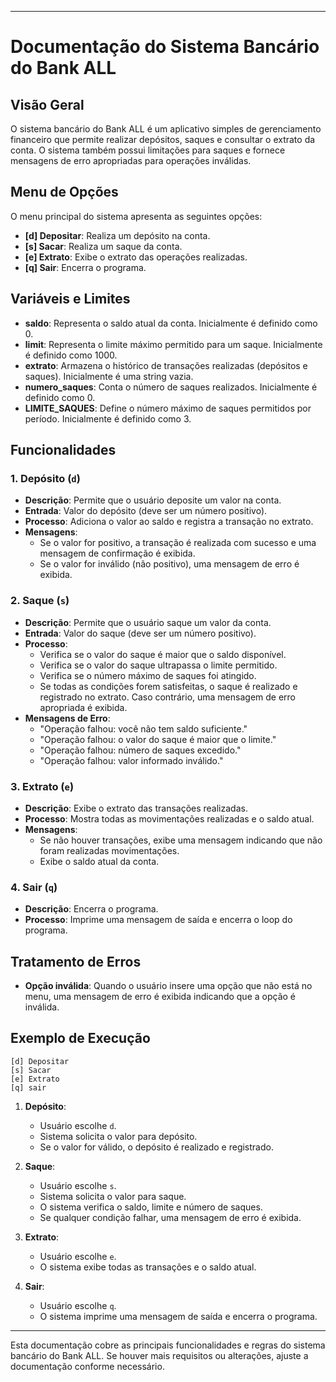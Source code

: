
---

# Documentação do Sistema Bancário do Bank ALL

## Visão Geral

O sistema bancário do Bank ALL é um aplicativo simples de gerenciamento financeiro que permite realizar depósitos, saques e consultar o extrato da conta. O sistema também possui limitações para saques e fornece mensagens de erro apropriadas para operações inválidas.

## Menu de Opções

O menu principal do sistema apresenta as seguintes opções:

- **[d] Depositar**: Realiza um depósito na conta.
- **[s] Sacar**: Realiza um saque da conta.
- **[e] Extrato**: Exibe o extrato das operações realizadas.
- **[q] Sair**: Encerra o programa.

## Variáveis e Limites

- **saldo**: Representa o saldo atual da conta. Inicialmente é definido como 0.
- **limit**: Representa o limite máximo permitido para um saque. Inicialmente é definido como 1000.
- **extrato**: Armazena o histórico de transações realizadas (depósitos e saques). Inicialmente é uma string vazia.
- **numero_saques**: Conta o número de saques realizados. Inicialmente é definido como 0.
- **LIMITE_SAQUES**: Define o número máximo de saques permitidos por período. Inicialmente é definido como 3.

## Funcionalidades

### 1. Depósito (`d`)

- **Descrição**: Permite que o usuário deposite um valor na conta.
- **Entrada**: Valor do depósito (deve ser um número positivo).
- **Processo**: Adiciona o valor ao saldo e registra a transação no extrato.
- **Mensagens**:
  - Se o valor for positivo, a transação é realizada com sucesso e uma mensagem de confirmação é exibida.
  - Se o valor for inválido (não positivo), uma mensagem de erro é exibida.

### 2. Saque (`s`)

- **Descrição**: Permite que o usuário saque um valor da conta.
- **Entrada**: Valor do saque (deve ser um número positivo).
- **Processo**:
  - Verifica se o valor do saque é maior que o saldo disponível.
  - Verifica se o valor do saque ultrapassa o limite permitido.
  - Verifica se o número máximo de saques foi atingido.
  - Se todas as condições forem satisfeitas, o saque é realizado e registrado no extrato. Caso contrário, uma mensagem de erro apropriada é exibida.
- **Mensagens de Erro**:
  - "Operação falhou: você não tem saldo suficiente."
  - "Operação falhou: o valor do saque é maior que o limite."
  - "Operação falhou: número de saques excedido."
  - "Operação falhou: valor informado inválido."

### 3. Extrato (`e`)

- **Descrição**: Exibe o extrato das transações realizadas.
- **Processo**: Mostra todas as movimentações realizadas e o saldo atual.
- **Mensagens**:
  - Se não houver transações, exibe uma mensagem indicando que não foram realizadas movimentações.
  - Exibe o saldo atual da conta.

### 4. Sair (`q`)

- **Descrição**: Encerra o programa.
- **Processo**: Imprime uma mensagem de saída e encerra o loop do programa.

## Tratamento de Erros

- **Opção inválida**: Quando o usuário insere uma opção que não está no menu, uma mensagem de erro é exibida indicando que a opção é inválida.

## Exemplo de Execução

```plaintext
[d] Depositar
[s] Sacar
[e] Extrato
[q] sair 
```

1. **Depósito**:
   - Usuário escolhe `d`.
   - Sistema solicita o valor para depósito.
   - Se o valor for válido, o depósito é realizado e registrado.

2. **Saque**:
   - Usuário escolhe `s`.
   - Sistema solicita o valor para saque.
   - O sistema verifica o saldo, limite e número de saques.
   - Se qualquer condição falhar, uma mensagem de erro é exibida.

3. **Extrato**:
   - Usuário escolhe `e`.
   - O sistema exibe todas as transações e o saldo atual.

4. **Sair**:
   - Usuário escolhe `q`.
   - O sistema imprime uma mensagem de saída e encerra o programa.

---

Esta documentação cobre as principais funcionalidades e regras do sistema bancário do Bank ALL. Se houver mais requisitos ou alterações, ajuste a documentação conforme necessário.
